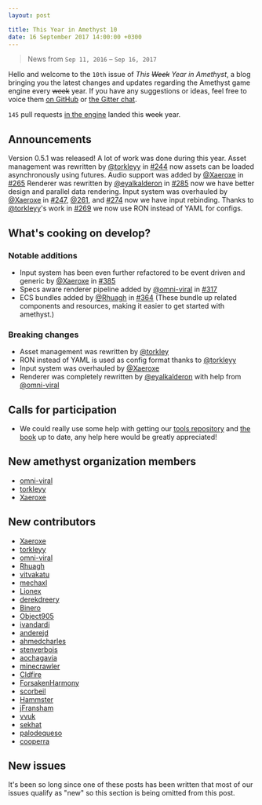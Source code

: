 ```yaml
---
layout: post

title: This Year in Amethyst 10
date: 16 September 2017 14:00:00 +0300
---
```


> News from `Sep 11, 2016` – `Sep 16, 2017`

Hello and welcome to the `10th` issue of *This ~~Week~~ Year in Amethyst*, a blog
bringing you the latest changes and updates regarding the Amethyst game engine
every ~~week~~ year. If you have any suggestions or ideas, feel free to voice them
[on GitHub][gh] or [the Gitter chat][gc].

[gh]: https://github.com/amethyst/website
[gc]: https://gitter.im/orgs/amethyst/rooms

`145` pull requests [in the engine][ep] landed this ~~week~~ year.

[ep]: https://github.com/amethyst/amethyst/pulls?q=is:merged+closed:2016-09-11..2017-10-03

## Announcements


Version 0.5.1 was released! A lot of work was done during this year.
Asset management was rewritten by [@torkleyy][tc] in [#244](https://github.com/amethyst/amethyst/pull/244)
now assets can be loaded asynchronously using futures.
Audio support was added by [@Xaeroxe][xr] in [#265](https://github.com/amethyst/amethyst/pull/265)
Renderer was rewritten by [@eyalkalderon][ek] in [#285](https://github.com/amethyst/amethyst/pull/285)
now we have better design and parallel data rendering.
Input system was overhauled by [@Xaeroxe][xr] in [#247](https://github.com/amethyst/amethyst/pull/247),
[@261](https://github.com/amethyst/amethyst/pull/261), and [#274](https://github.com/amethyst/amethyst/pull/274) now we have input rebinding.
Thanks to [@torkleyy][tc]'s work in [#269](https://github.com/amethyst/amethyst/pull/269) we now use RON instead of YAML for configs.

## What's cooking on develop?

### Notable additions

* Input system has been even further refactored to be event driven and generic by [@Xaeroxe][xr] in [#385](https://github.com/amethyst/amethyst/pull/385)
* Specs aware renderer pipeline added by [@omni-viral][ov] in [#317](https://github.com/amethyst/amethyst/pull/317)
* ECS bundles added by [@Rhuagh][rh] in [#364](https://github.com/amethyst/amethyst/pull/364) (These bundle up related components and resources,
making it easier to get started with amethyst.)

### Breaking changes

* Asset management was rewritten by [@torkley][tc]
* RON instead of YAML is used as config format thanks to [@torkleyy][tc]
* Input system was overhauled by [@Xaeroxe][xr]
* Renderer was completely rewritten by [@eyalkalderon][ek] with help from [@omni-viral][ov]

## Calls for participation

* We could really use some help with getting our [tools repository](https://github.com/amethyst/tools) and [the book](https://github.com/amethyst/amethyst/tree/develop/book)
up to date, any help here would be greatly appreciated!

[tc]: https://github.com/torkleyy
[xr]: https://github.com/Xaeroxe
[ek]: https://github.com/ebkalderon
[ov]: https://github.com/omni-viral
[rh]: https://github.com/Rhuagh


## New amethyst organization members

* [omni-viral](https://github.com/omni-viral)
* [torkleyy](https://github.com/torkleyy)
* [Xaeroxe](https://github.com/Xaeroxe)

## New contributors

* [Xaeroxe](https://github.com/Xaeroxe)
* [torkleyy](https://github.com/torkleyy)
* [omni-viral](https://github.com/omni-viral)
* [Rhuagh](https://github.com/Rhuagh)
* [vitvakatu](https://github.com/vitvakatu)
* [mechaxl](https://github.com/mechaxl)
* [Lionex](https://github.com/Lionex)
* [derekdreery](https://github.com/derekdreery)
* [Binero](https://github.com/Binero)
* [Object905](https://github.com/Object905)
* [ivandardi](https://github.com/ivandardi)
* [anderejd](https://github.com/anderejd)
* [ahmedcharles](https://github.com/ahmedcharles)
* [stenverbois](https://github.com/stenverbois)
* [aochagavia](https://github.com/aochagavia)
* [minecrawler](https://github.com/minecrawler)
* [Cldfire](https://github.com/Cldfire)
* [ForsakenHarmony](https://github.com/ForsakenHarmony)
* [scorbeil](https://github.com/scorbeil)
* [Hammster](https://github.com/Hammster)
* [jFransham](https://github.com/jFransham)
* [vvuk](https://github.com/vvuk)
* [sekhat](https://github.com/sekhat)
* [palodequeso](https://github.com/palodequeso)
* [cooperra](https://github.com/cooperra)

## New issues

It's been so long since one of these posts has been written that most of our issues qualify as "new" so this section is being omitted from this post.


